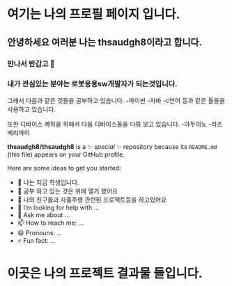 # 여기는 나의 프로필 페이지 입니다.
## 안녕하세요 여러분 나는 thsaudgh8이라고 합니다.
### 만나서 반갑고 👋

### 내가 관심있는 분야는 로봇응용sw개발자가 되는것입니다.

그래서 다음과 같은 것들을 공부하고 있습니다.
-파이썬
-자바
-c언어 등과 같은 튤들을 사용하고 있습니다.

또한 디바이스 제작을 위해서 다음 디바이스들을 다뤄 보고 있습니다.
-아두이노
-라즈베리파이


**thsaudgh8/thsaudgh8** is a ✨ _special_ ✨ repository because its `README.md` (this file) appears on your GitHub profile.

Here are some ideas to get you started:

- 🔭 나는 지금 학생입니다.
- 🌱 공부 하고 있는 것은 위에 열거 했어요
- 👯 나의 친구들과 자율주행 관련된 프로젝트등을 하고있어요
- 🤔 I’m looking for help with ...
- 💬 Ask me about ...
- 📫 How to reach me: ...
- 😄 Pronouns: ...
- ⚡ Fun fact: ...

# 이곳은 나의 프로젝트 결과물 들입니다.
